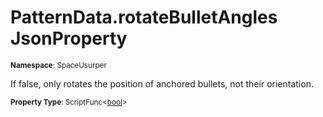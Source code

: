 # PatternData.rotateBulletAngles JsonProperty

<small>**Namespace**: SpaceUsurper</small>

If false, only rotates the position of anchored bullets, not their orientation.

<small>**Property Type**: ScriptFunc&lt;[bool](https://docs.microsoft.com/en-us/dotnet/api/system.boolean?view=netframework-4.5)&gt;</small>


